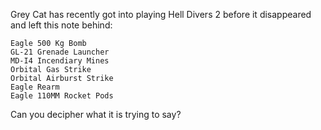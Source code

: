 Grey Cat has recently got into playing Hell Divers 2 before it disappeared and left this note behind:

    Eagle 500 Kg Bomb
    GL-21 Grenade Launcher
    MD-I4 Incendiary Mines
    Orbital Gas Strike
    Orbital Airburst Strike
    Eagle Rearm
    Eagle 110MM Rocket Pods

Can you decipher what it is trying to say?
